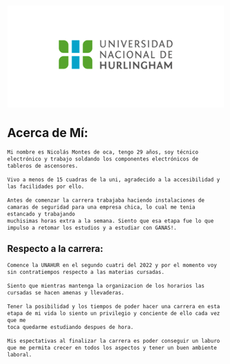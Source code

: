 ![Logo UNAHUR](./assets/UNAHUR.png)

# Acerca de Mí:
    Mi nombre es Nicolás Montes de oca, tengo 29 años, soy técnico electrónico y trabajo soldando los componentes electrónicos de tableros de ascensores.
    
    Vivo a menos de 15 cuadras de la uni, agradecido a la accesibilidad y las facilidades por ello.
    
    Antes de comenzar la carrera trabajaba haciendo instalaciones de camaras de seguridad para una empresa chica, lo cual me tenia estancado y trabajando
    muchisimas horas extra a la semana. Siento que esa etapa fue lo que impulso a retomar los estudios y a estudiar con GANAS!. 
    

## Respecto a la carrera:
    Comence la UNAHUR en el segundo cuatri del 2022 y por el momento voy sin contratiempos respecto a las materias cursadas.
    
    Siento que mientras mantenga la organizacion de los horarios las cursadas se hacen amenas y llevaderas.
    
    Tener la posibilidad y los tiempos de poder hacer una carrera en esta etapa de mi vida lo siento un privilegio y conciente de ello cada vez que me 
    toca quedarme estudiando despues de hora. 
    
    Mis espectativas al finalizar la carrera es poder conseguir un laburo que me permita crecer en todos los aspectos y tener un buen ambiente laboral.


